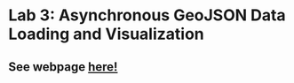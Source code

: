 # Lab 3: Asynchronous GeoJSON Data Loading and Visualization

## See webpage [here!](https://soriabjo.github.io/asynch_geojson_data_visualization/index.html)